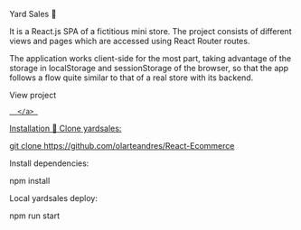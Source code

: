 Yard Sales 🏪

It is a React.js SPA of a fictitious mini store. The project consists of different views and pages which are accessed using React Router routes.

The application works client-side for the most part, taking advantage of the storage in localStorage and sessionStorage of the browser, so that the app follows a flow quite similar to that of a real store with its backend.

View project 

 <p> 
      <a href="https://react-ecommerce-liard-six.vercel.app/">
         
      </a> 


Installation 🔌
Clone yardsales:

git clone https://github.com/olarteandres/React-Ecommerce

Install dependencies:

npm install

Local yardsales deploy:

npm run start
